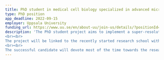 ```yaml
---
title: PhD student in medical cell biology specialized in advanced microscopy and image analysis
type: PhD position
app_deadline: 2022-09-15
employer: Uppsala University
funding_url: https://www.uu.se/en/about-uu/join-us/details/?positionId=536701
description: 'The PhD student project aims to implement a super-resolution technique known as image scanning microscopy combined with spinning-disk confocal microscopy. Routines for image scanning, reconstruction and analyses must be developed to increase the spatial resolution while maintaining a high acquisition speed for imaging of cells and islets in three dimensions as a function of time. The method will be applied in studies of the primary cilium and signalling in this and other subcellular compartments. Signalling with calcium ions and cyclic nucleotides is of special interest. Fluorescent sensors for these messengers will be expressed with specific targeting sequences and the importance of various receptors and signalling proteins determined by pharmacological and molecular biological perturbations. The project will include technical work to build the microscope setup, programming to develop image acquisition routines and analysis methods, as well as experimental laboratory work with living cells in culture.
<br><br>
The project will be linked to the recently started research school within Uppsala Diabetes Center, UDC (https://www.uu.se/forskning/udc/?languageId=1) and involves supervisors from both medical (Anders Tengholm and Olof Idevall, Dept Medical Cell Biology) and technical-natural sciences faculty (Carolina Wählby, Dept information technology and SciLifeLab BioImage Informatics facility, BIIF) with complementary competences in cell biology and physiology, microscopy of living cells and development of software and analysis tools for quantitative microscopy.
<br><br>
The successful candidate will devote most of the time towards the research project and own graduate studies. Other service activities within the department, such as teaching and administrative work, can be included within the framework of the employment (maximum 20%). The position will be extended with the time devoted to teaching to allow four years of full-time graduate studies.'
---
```


